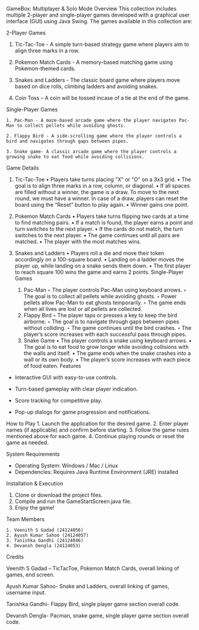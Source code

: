 GameBox: Multiplayer & Solo Mode
Overview
This collection includes multiple 2-player and single-player games developed with a graphical user interface (GUI) using Java Swing. The games available in this collection are:

2-Player Games
1. Tic-Tac-Toe - A simple turn-based strategy game where players aim to align three marks in a row.

2. Pokemon Match Cards - A memory-based matching game using Pokemon-themed cards.

3. Snakes and Ladders - The classic board game where players move based on dice rolls, climbing ladders and avoiding snakes.

4. Coin Toss – A coin will be tossed incase of a tie at the end of the game.

Single-Player Games
    
    1. Pac-Man - A maze-based arcade game where the player navigates Pac-Man to collect pellets while avoiding ghosts.

    2. Flappy Bird - A side-scrolling game where the player controls a bird and navigates through gaps between pipes.

    3. Snake game- A classic arcade game where the player controls a growing snake to eat food while avoiding collisions.


Game Details

1. Tic-Tac-Toe
    • Players take turns placing "X" or "O" on a 3x3 grid.
    • The goal is to align three marks in a row, column, or diagonal.
    • If all spaces are filled without a winner, the game is a draw. To move to the next round, we must have a winner. In case of a draw, players can reset the board using the “Reset” button to play again.
    • Winner gains one point.

2. Pokemon Match Cards
    • Players take turns flipping two cards at a time to find matching pairs.
    • If a match is found, the player earns a point and turn switches to the next player.
    • If the cards do not match, the turn switches to the next player.
    • The game continues until all pairs are matched.
    • The player with the most matches wins.

3. Snakes and Ladders
    • Players roll a die and move their token accordingly on a 100-square board.
    • Landing on a ladder moves the player up, while landing on a snake sends them down.
    • The first player to reach square 100 wins the game and earns 2 points.
Single-Player Games
    1. Pac-Man
        ◦ The player controls Pac-Man using keyboard arrows.
        ◦ The goal is to collect all pellets while avoiding ghosts.
        ◦ Power pellets allow Pac-Man to eat ghosts temporarily.
        ◦ The game ends when all lives are lost or all pellets are collected.
    2. Flappy Bird
        ◦ The player taps or presses a key to keep the bird airborne.
        ◦ The goal is to navigate through gaps between pipes without colliding.
        ◦ The game continues until the bird crashes.
        ◦ The player’s score increases with each successful pass through pipes.
    3. Snake Game
    • The player controls a snake using keyboard arrows.
    • The goal is to eat food to grow longer while avoiding collisions with the walls and itself.
    • The game ends when the snake crashes into a wall or its own body.
    • The player’s score increases with each piece of food eaten.
Features
- Interactive GUI with easy-to-use controls.
- Turn-based gameplay with clear player indication.

- Score tracking for competitive play.

- Pop-up dialogs for game progression and notifications.
       

How to Play
    1. Launch the application for the desired game.
    2. Enter player names (if applicable) and confirm before starting.
    3. Follow the game rules mentioned above for each game.
    4. Continue playing rounds or reset the game as needed.

System Requirements
- Operating System: Windows / Mac / Linux
- Dependencies: Requires Java Runtime Environment (JRE) installed


Installation & Execution
1. Clone or download the project files.
2. Compile and run the GameStartScreen.java file.
3. Enjoy the game!




Team Members

    1. Veenith S Gadad (24124056)
    2. Ayush Kumar Sahoo (24124057)
    3. Tanishka Gandhi (24124046)
    4. Devansh Dengla (24124053)

Credits

Veenith S Gadad – TicTacToe, Pokemon Match Cards, overall linking of games, end screen.             

Ayush Kumar Sahoo- Snake and Ladders, overall linking of games, username input.

Tanishka Gandhi- Flappy Bird, single player game section overall code. 

Devansh Dengla- Pacman, snake game, single player game section overall code.
